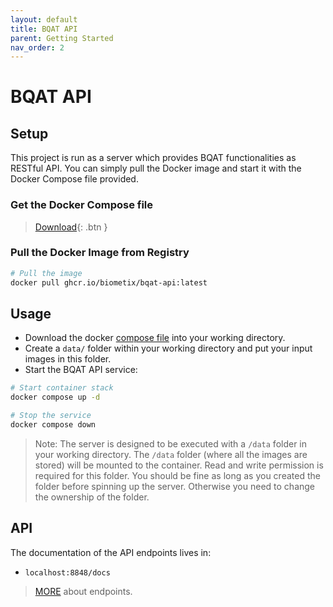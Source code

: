 ```yaml
---
layout: default
title: BQAT API
parent: Getting Started
nav_order: 2
---
```


# BQAT API

## Setup

This project is run as a server which provides BQAT functionalities as RESTful API. You can simply pull the Docker image and start it with the Docker Compose file provided.

### Get the Docker Compose file

> [Download](https://raw.githubusercontent.com/Biometix/bqat-api/main/compose.yaml){: .btn }

### Pull the Docker Image from Registry

``` sh
# Pull the image
docker pull ghcr.io/biometix/bqat-api:latest
```

## Usage

+ Download the docker [compose file](https://raw.githubusercontent.com/Biometix/bqat-api/main/compose.yaml) into your working directory.
+ Create a `data/` folder within your working directory and put your input images in this folder.
+ Start the BQAT API service:

``` sh
# Start container stack
docker compose up -d

# Stop the service
docker compose down
```

> Note: The server is designed to be executed with a `/data` folder in your working directory. The `/data` folder (where all the images are stored) will be mounted to the container. Read and write permission is required for this folder. You should be fine as long as you created the folder before spinning up the server. Otherwise you need to change the ownership of the folder.

## API

The documentation of the API endpoints lives in:

* `localhost:8848/docs`

> [MORE](https://biometix.github.io/solutions/api.html) about endpoints.

